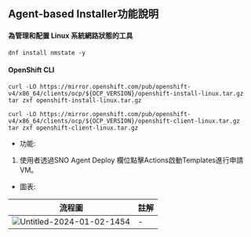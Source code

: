 ## Agent-based Installer功能說明

#### 為管理和配置 Linux 系統網路狀態的工具

```
dnf install nmstate -y
```


#### OpenShift CLI 
```
curl -LO https://mirror.openshift.com/pub/openshift-v4/x86_64/clients/ocp/${OCP_VERSION}/openshift-install-linux.tar.gz
tar zxf openshift-install-linux.tar.gz
```
```
curl -LO https://mirror.openshift.com/pub/openshift-v4/x86_64/clients/ocp/${OCP_VERSION}/openshift-client-linux.tar.gz
tar zxf openshift-client-linux.tar.gz
```

- 功能:

1. 使用者透過SNO Agent Deploy 欄位點擊Actions啟動Templates進行申請VM。
   
- 圖表:
  
流程圖 | 註解
------|----
![Untitled-2024-01-02-1454](https://github.com/gary901213/dco_test/assets/103558648/66b58be8-8ec1-401a-9fdd-d083824a3110) | -

